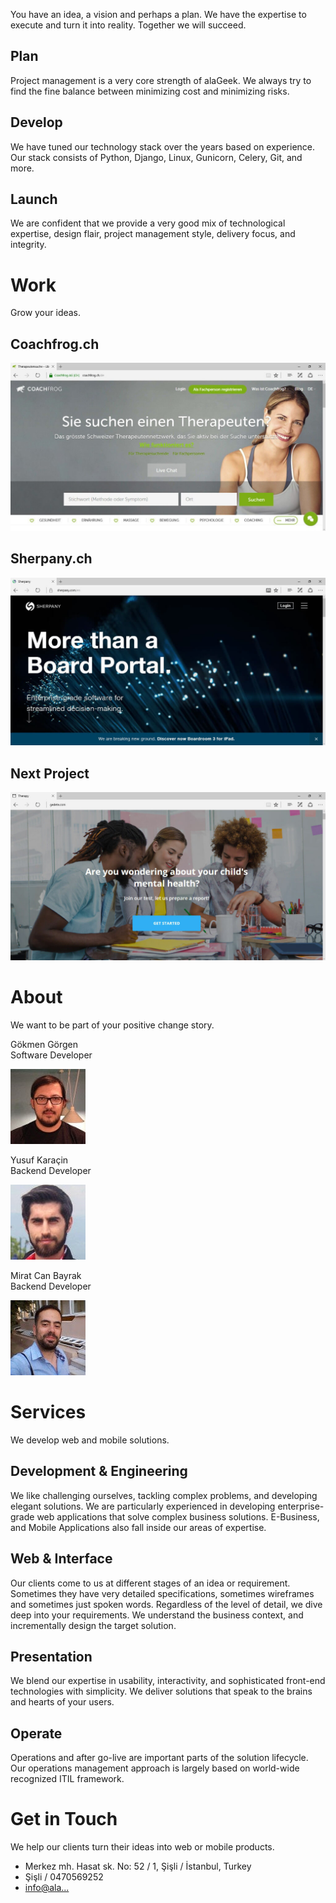 You have an idea, a vision and perhaps a plan. We have the expertise to execute and turn it into reality. Together we will succeed.

<div class="grid-x grid-margin-x">
  <div class="small-12 medium-4 cell">
    <h2>Plan</h2>
    <p class="text-justify">Project management is a very core strength of alaGeek. We always try to find the fine balance between minimizing cost and minimizing risks.</p>
  </div>
  <div class="small-12 medium-4 cell">
    <h2>Develop</h2>
    <p class="text-justify">We have tuned our technology stack over the years based on experience. Our stack consists of Python, Django, Linux, Gunicorn, Celery, Git, and more.</p>
  </div>
  <div class="small-12 medium-4 cell">
    <h2>Launch</h2>
    <p class="text-justify">We are confident that we provide a very good mix of technological expertise, design flair, project management style, delivery focus, and integrity.</p>
  </div>
</div>

# Work
Grow your ideas.

<div class="grid-x grid-margin-x margin-bottom-3">
  <div class="small-12 medium-4 cell">
    <h2>Coachfrog.ch</h2>
    <img src="/assets/images/coachfrog.jpg">
  </div>
  <div class="small-12 medium-4 cell">
    <h2>Sherpany.ch</h2>
    <img src="/assets/images/sherpany.jpg">
  </div>
  <div class="small-12 medium-4 cell">
    <h2>Next Project</h2>
    <img src="/assets/images/next_project.jpg">
  </div>
</div>

# About
We want to be part of your positive change story.

<div class="grid-x grid-margin-x margin-bottom-3">
  <div class="small-12 medium-4 cell">
    <p>
      Gökmen Görgen<br />
      Software Developer
    </p>
    <img src="/assets/images/gokmen_gorgen.jpg">
  </div>
  <div class="small-12 medium-4 cell">
    <p>
      Yusuf Karaçin<br />
      Backend Developer
    </p>
    <img src="/assets/images/yusuf_karacin.jpg">
  </div>
  <div class="small-12 medium-4 cell">
    <p>
      Mirat Can Bayrak<br />
      Backend Developer
    </p>
    <img src="/assets/images/mirat_can_bayrak.jpg">
  </div>
</div>

# Services
We develop web and mobile solutions.

## Development & Engineering
We like challenging ourselves, tackling complex problems, and developing elegant solutions. We are particularly experienced in developing enterprise-grade web applications that solve complex business solutions. E-Business, and Mobile Applications also fall inside our areas of expertise.

## Web & Interface
Our clients come to us at different stages of an idea or requirement. Sometimes they have very detailed specifications, sometimes wireframes and sometimes just spoken words. Regardless of the level of detail, we dive deep into your requirements. We understand the business context, and incrementally design the target solution.

## Presentation
We blend our expertise in usability, interactivity, and sophisticated front-end technologies with simplicity. We deliver solutions that speak to the brains and hearts of your users.

## Operate
Operations and after go-live are important parts of the solution lifecycle. Our operations management approach is largely based on world-wide recognized ITIL framework.

# Get in Touch
We help our clients turn their ideas into web or mobile products.

- Merkez mh. Hasat sk. No: 52 / 1, Şişli / İstanbul, Turkey
- Şişli / 0470569252
- [info@ala...](http://www.google.com/recaptcha/mailhide/d?k=01s7NM-_ZHP-8TDXKJmIkm3w==&c=hqRsgakTGh0KYNGwBuPLt3lXx7K5PFjjhXXRlRE1458=)
